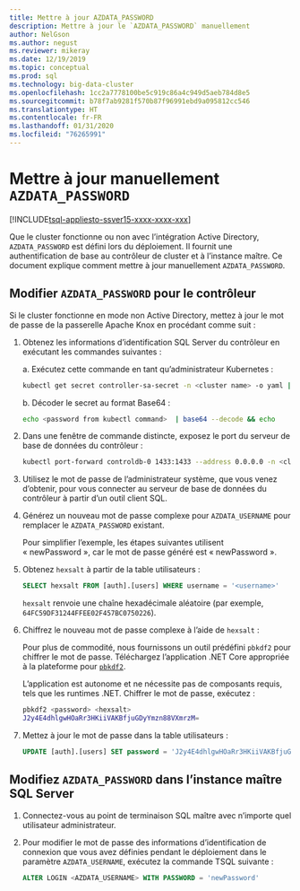 ```yaml
---
title: Mettre à jour AZDATA_PASSWORD
description: Mettre à jour le `AZDATA_PASSWORD` manuellement
author: NelGson
ms.author: negust
ms.reviewer: mikeray
ms.date: 12/19/2019
ms.topic: conceptual
ms.prod: sql
ms.technology: big-data-cluster
ms.openlocfilehash: 1cc2a7778100be5c919c86a4c949d5aeb784d8e5
ms.sourcegitcommit: b78f7ab9281f570b87f96991ebd9a095812cc546
ms.translationtype: HT
ms.contentlocale: fr-FR
ms.lasthandoff: 01/31/2020
ms.locfileid: "76265991"
---
```

# <a name="manually-update-azdata_password"></a>Mettre à jour manuellement `AZDATA_PASSWORD`

[!INCLUDE[tsql-appliesto-ssver15-xxxx-xxxx-xxx](../includes/tsql-appliesto-ssver15-xxxx-xxxx-xxx.md)]

Que le cluster fonctionne ou non avec l’intégration Active Directory, `AZDATA_PASSWORD` est défini lors du déploiement. Il fournit une authentification de base au contrôleur de cluster et à l’instance maître. Ce document explique comment mettre à jour manuellement `AZDATA_PASSWORD`.

## <a name="change-azdata_password-for-controller"></a>Modifier `AZDATA_PASSWORD` pour le contrôleur

Si le cluster fonctionne en mode non Active Directory, mettez à jour le mot de passe de la passerelle Apache Knox en procédant comme suit :

1. Obtenez les informations d’identification SQL Server du contrôleur en exécutant les commandes suivantes :

   a. Exécutez cette commande en tant qu’administrateur Kubernetes :

   ```bash
   kubectl get secret controller-sa-secret -n <cluster name> -o yaml | grep password
   ```

   b. Décoder le secret au format Base64 :
   
   ```bash
   echo <password from kubectl command>  | base64 --decode && echo
   ```

1. Dans une fenêtre de commande distincte, exposez le port du serveur de base de données du contrôleur :

   ```bash
   kubectl port-forward controldb-0 1433:1433 --address 0.0.0.0 -n <cluster name>
   ```
 
1. Utilisez le mot de passe de l’administrateur système, que vous venez d’obtenir, pour vous connecter au serveur de base de données du contrôleur à partir d’un outil client SQL.

1. Générez un nouveau mot de passe complexe pour `AZDATA_USERNAME` pour remplacer le `AZDATA_PASSWORD` existant.

   Pour simplifier l’exemple, les étapes suivantes utilisent « newPassword », car le mot de passe généré est « newPassword ». 

1. Obtenez `hexsalt` à partir de la table utilisateurs :

   ```sql
   SELECT hexsalt FROM [auth].[users] WHERE username = '<username>'
   ```

   `hexsalt` renvoie une chaîne hexadécimale aléatoire (par exemple, `64FC59DF31244FFEE02F457BC0750226`).

1. Chiffrez le nouveau mot de passe complexe à l’aide de `hexsalt` :

   Pour plus de commodité, nous fournissons un outil prédéfini `pbkdf2` pour chiffrer le mot de passe. Téléchargez l’application .NET Core appropriée à la plateforme pour [`pbkdf2`](https://github.com/microsoft/sql-server-samples/tree/master/samples/features/sql-big-data-cluster/security/password-hashing/pbkdf2/prebuilt-binaries).

   L’application est autonome et ne nécessite pas de composants requis, tels que les runtimes .NET. Chiffrer le mot de passe, exécutez :

   ```bash
   pbkdf2 <password> <hexsalt>
   J2y4E4dhlgwHOaRr3HKiiVAKBfjuGDyYmzn88VXmrzM=
   ```

1. Mettez à jour le mot de passe dans la table utilisateurs :

   ```SQL
   UPDATE [auth].[users] SET password = 'J2y4E4dhlgwHOaRr3HKiiVAKBfjuGDyYmzn88VXmrzM=' WHERE username = '<username>'
   ```

## <a name="change-azdata_password-in-the-sql-server-master-instance"></a>Modifiez `AZDATA_PASSWORD` dans l’instance maître SQL Server

1. Connectez-vous au point de terminaison SQL maître avec n’importe quel utilisateur administrateur.

1. Pour modifier le mot de passe des informations d’identification de connexion que vous avez définies pendant le déploiement dans le paramètre `AZDATA_USERNAME`, exécutez la commande TSQL suivante :

   ```sql
   ALTER LOGIN <AZDATA_USERNAME> WITH PASSWORD = 'newPassword'
   ```
